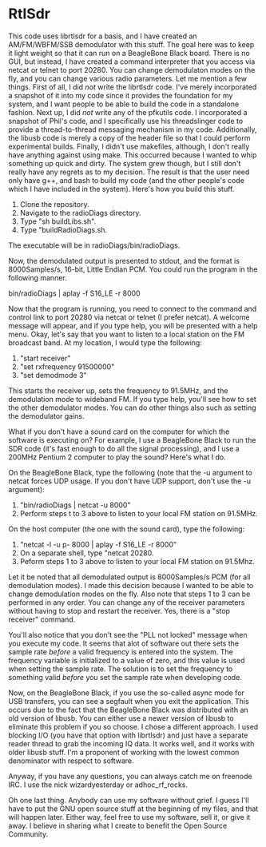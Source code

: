# RtlSdr
This code uses librtlsdr for a basis, and I have created an AM/FM/WBFM/SSB demodulator with this stuff.  The goal here was to keep it light weight so that it can run on a BeagleBone Black board.  There is no GUI, but instead, I have created a command interpreter that you access via netcat or telnet to port 20280.  You can change demodulaton modes on the fly, and you can change various radio parameters.
Let me mention a few things.  First of all, I did *not* write the librtlsdr code.  I've merely incorporated a snapshot of it into my code since it provides the foundation for my system, and I want people to be able to build the code in a standalone fashion.  Next up, I did *not* write any of the pfkutils code.  I incorporated a snapshot of Phil's code, and I specifically use his threadslinger code to provide a thread-to-thread messaging mechanism in my code.  Additionally, the libusb code is merely a copy of the header file so that I could perform experimental builds.  Finally, I didn't use makefiles, although, I don't really have anything against using make.  This occurred because I wanted to whip something up quick and dirty. The system grew though, but I still don't really have any regrets as to my decision.  The result is that the user need only have g++, and bash to build my code (and the other people's code which I have included in the system).
Here's how you build this stuff.

1. Clone the repository.
2. Navigate to the radioDiags directory.
3. Type "sh buildLibs.sh".
4. Type "buildRadioDiags.sh.

The executable will be in radioDiags/bin/radioDiags.

Now, the demodulated output is presented to stdout, and the format is 8000Samples/s, 16-bit, Little Endian PCM.  You could run the program in the following manner.

bin/radioDiags | aplay -f S16_LE -r 8000

Now that the program is running, you need to connect to the command and control link to port 20280 via netcat or telnet
(I prefer netcat).  A welcome message will appear, and if you type help, you will be presented with a help menu.  Okay, let's
say that you want to listen to a local station on the FM broadcast band.  At my location, I would type the following:

1. "start receiver"
2. "set rxfrequency 91500000"
3. "set demodmode 3"

This starts the receiver up, sets the frequency to 91.5MHz, and the demodulation mode to wideband FM.  If you type help, you'll
see how to set the other demodulator modes.  You can do other things also such as setting the demodulator gains.

What if you don't have a sound card on the computer for which the software is executing on?  For example, I use a BeagleBone
Black to run the SDR code (it's fast enough to do all the signal processing), and I use a 200MHz Pentium 2 computer to
play the sound?  Here's what I do.

On the BeagleBone Black, type the following (note that the -u argument to netcat
forces UDP usage.  If you don't have UDP support, don't use the -u argument):
1. "bin/radioDiags | netcat -u <IP address of host computer> 8000"
2. Perform steps t to 3 above to listen to your local FM station on 91.5MHz.
  
On the host computer (the one with the sound card), type the following:
1. "netcat -l -u p- 8000 | aplay -f S16_LE -r 8000"
2. On a separate shell, type "netcat <IP address of BeagleBone Black> 20280.
3. Peform steps 1 to 3 above to listen to your local FM station on 91.5Mhz.
  
Let it be noted that all demodulated output is 8000Samples/s PCM (for all demodulation modes).  I made this decision
because I wanted to be able to change demodulation modes on the fly.  Also note that steps 1 to 3 can be performed in
any order.  You can change any of the receiver parameters without having to stop and restart the receiver.  Yes, there is
a "stop receiver" command.

You'll also notice that you don't see the "PLL not locked" message when you execute my code.  It seems that alot of
software out there sets the sample rate *before* a valid frequency is entered into the system.  The frequency variable is
initialized to a value of zero, and this value is used when setting the sample rate.  The solution is to set the frequency
to something valid *before* you set the sample rate when developing code.

Now, on the BeagleBone Black, if you use the so-called async mode for USB transfers, you can see a segfault when you exit
the application.  This occurs due to the fact that the BeagleBone Black was distributed with an old version of libusb.  You
can either use a newer version of libusb to eliminate this problem if you so choose.  I chose a different approach.  I used
blocking I/O (you have that option with librtlsdr) and just have a separate reader thread to grab the incoming IQ data.  It
works well, and it works with older libusb stuff.  I'm a proponent of working with the lowest common denominator with
respect to software.

Anyway, if you have any questions, you can always catch me on freenode IRC.  I use the nick wizardyesterday or adhoc_rf_rocks.

Oh one last thing.  Anybody can use my software without grief.  I guess I'll have to put the GNU open source stuff at the
beginning of my files, and that will happen later.  Either way, feel free to use my software, sell it, or give it away.  I
believe in sharing what I create to benefit the Open Source Community.


